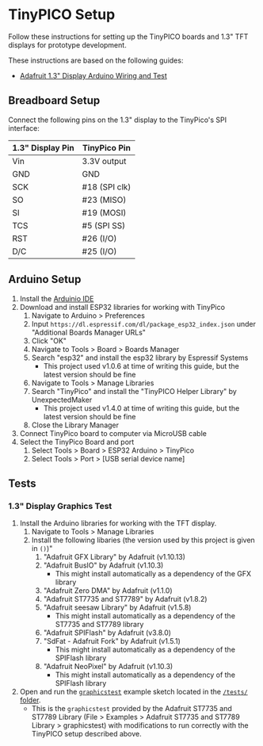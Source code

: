 # TinyPICO Setup

Follow these instructions for setting up the TinyPICO boards and 1.3" TFT displays for prototype development.

These instructions are based on the following guides:
- [Adafruit 1.3" Display Arduino Wiring and Test](https://learn.adafruit.com/adafruit-1-3-and-1-54-240-x-240-wide-angle-tft-lcd-displays/arduino-wiring-test)

## Breadboard Setup
Connect the following pins on the 1.3" display to the TinyPico's SPI interface:

| 1.3" Display Pin | TinyPico Pin |
| ---------------- | ------------ |
| Vin              | 3.3V output  |
| GND              | GND          |
| SCK              | #18 (SPI clk)|
| SO               | #23 (MISO)   |
| SI               | #19 (MOSI)   |
| TCS              | #5 (SPI SS)  |
| RST              | #26 (I/O)    |
| D/C              | #25 (I/O)    |

## Arduino Setup
1. Install the [Arduinio IDE](https://www.arduino.cc/en/software)
1. Download and install ESP32 libraries for working with TinyPico
    1. Navigate to Arduino > Preferences
    1. Input `https://dl.espressif.com/dl/package_esp32_index.json` under "Additional Boards Manager URLs"
    1. Click "OK"
    1. Navigate to Tools > Board > Boards Manager
    1. Search "esp32" and install the esp32 library by Espressif Systems 
        - This project used v1.0.6 at time of writing this guide, but the latest version should be fine
    1. Navigate to Tools > Manage Libraries
    1. Search "TinyPico" and install the "TinyPICO Helper Library" by UnexpectedMaker
        - This project used v1.4.0 at time of writing this guide, but the latest version should be fine
    1. Close the Library Manager
1. Connect TinyPico board to computer via MicroUSB cable
1. Select the TinyPico Board and port
    1. Select Tools > Board > ESP32 Arduino > TinyPico
    1. Select Tools > Port > [USB serial device name]

## Tests

### 1.3" Display Graphics Test
1. Install the Arduino libraries for working with the TFT display.
    1. Navigate to Tools > Manage Libraries
    1. Install the following libaries (the version used by this project is given in `()`)"
        1. "Adafruit GFX Library" by Adafruit (v1.10.13)
        1. "Adafruit BusIO" by Adafruit (v1.10.3)
            - This might install automatically as a dependency of the GFX library
        1. "Adafruit Zero DMA" by Adafruit (v1.1.0)
        1. "Adafruit ST7735 and ST7789" by Adafruit (v1.8.2)
        1. "Adafruit seesaw Library" by Adafruit (v1.5.8)
            - This might install automatically as a dependency of the ST7735 and ST7789 library
        1. "Adafruit SPIFlash" by Adafruit (v3.8.0)
        1. "SdFat - Adafruit Fork" by Adafruit (v1.5.1)
            - This might install automatically as a dependency of the SPIFlash library
        1. "Adafruit NeoPixel" by Adafruit (v1.10.3)
            - This might install automatically as a dependency of the SPIFlash library
1. Open and run the [`graphicstest`](/tests/graphicstest/graphicstest.ino) example sketch located in the [`/tests/` folder](/tests/).
    - This is the `graphicstest` provided by the Adafruit ST7735 and ST7789 Library (File > Examples > Adafruit ST7735 and ST7789 Library > graphicstest) with modifications to run correctly with the TinyPICO setup described above.
